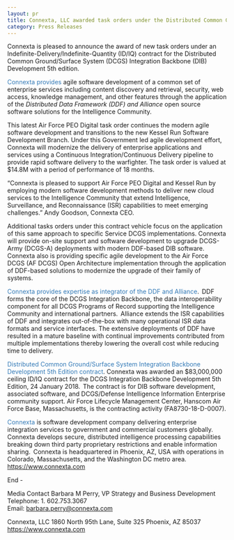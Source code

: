 ```yaml
---
layout: pr
title: Connexta, LLC awarded task orders under the Distributed Common Ground/Surface System (DCGS) Integration Backbone (DIB) Development 5th Edition. 
category: Press Releases
--- 
```

Connexta is pleased to announce the award of new task orders under an Indefinite-Delivery/Indefinite-Quantity (ID/IQ) contract for the Distributed Common Ground/Surface System (DCGS) Integration Backbone (DIB) Development 5th edition. 
 
<span style="color:#337ab7">Connexta provides</span> agile software development of a common set of enterprise services including content discovery and retrieval, security, web access, knowledge management, and other features through the application of the <i>Distributed Data Framework (DDF) and Alliance</i> open source software solutions for the Intelligence Community.     
 
This latest Air Force PEO Digital task order continues the modern agile software development and transitions to the new Kessel Run Software Development Branch. Under this Government led agile development effort, Connexta will modernize the delivery of enterprise applications and services using a Continuous Integration/Continuous Delivery pipeline to provide rapid software delivery to the warfighter. The task order is valued at $14.8M with a period of performance of 18 months. 

<!-- more -->
“Connexta is pleased to support Air Force PEO Digital and Kessel Run by employing modern software development methods to deliver new cloud services to the Intelligence Community that extend Intelligence, Surveillance, and Reconnaissance (ISR) capabilities to meet emerging challenges.” Andy Goodson, Connexta CEO. 
 
Additional tasks orders under this contract vehicle focus on the application of this same approach to specific Service DCGS implementations. Connexta will provide on-site support and software development to upgrade DCGS-Army (DCGS-A) deployments with modern DDF-based DIB software. Connexta also is providing specific agile development to the Air Force DCGS (AF DCGS) Open Architecture implementation through the application of DDF-based solutions to modernize the upgrade of their family of systems. 
 
<span style="color:#337ab7">Connexta provides expertise as integrator of the DDF and Alliance</span>.  DDF forms the core of the DCGS Integration Backbone, the data interoperability component for all DCGS Programs of Record supporting the Intelligence Community and international partners.  Alliance extends the ISR capabilities of DDF and integrates out-of-the-box with many operational ISR data formats and service interfaces. The extensive deployments of DDF have resulted in a mature baseline with continual improvements contributed from multiple implementations thereby lowering the overall cost while reducing time to delivery. 
 
<span style="color:#337ab7">Distributed Common Ground/Surface System Integration Backbone Development 5th Edition contract</span>.  Connexta was awarded an $83,000,000 ceiling ID/IQ contract for the DCGS Integration Backbone Development 5th Edition, 24 January 2018.  The contract is for DIB software development, associated software, and DCGS/Defense Intelligence Information Enterprise community support.  Air Force Lifecycle Management Center, Hanscom Air Force Base, Massachusetts, is the contracting activity (FA8730-18-D-0007).  

<span style="color:#337ab7">Connexta </span> is software development company delivering enterprise integration services to government and commercial customers globally.  Connexta develops secure, distributed intelligence processing capabilities breaking down third party proprietary restrictions and enable information sharing.  Connexta is headquartered in Phoenix, AZ, USA with operations in Colorado, Massachusetts, and the Washington DC metro area. 
<a href="https://www.connexta.com">https://www.connexta.com</a>

 
End -  
 
Media Contact 
Barbara M Perry, VP Strategy and Business Development  
Telephone: 1. 602.753.3067  
Email: <a href="mailto:barbara.perry@connexta.com">barbara.perry@connexta.com</a>  
 
Connexta, LLC 
1860 North 95th Lane, Suite 325 
Phoenix, AZ 85037 
<a href="https://www.connexta.com">https://www.connexta.com</a>
